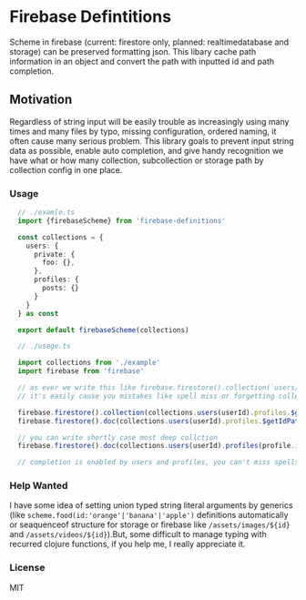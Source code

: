 # Firebase Defintitions

Scheme in firebase (current: firestore only, planned: realtimedatabase and storage) can be preserved formatting json.
This libary cache path information in an object and convert the path with inputted id and path completion.

## Motivation

Regardless of string input will be easily trouble as increasingly using many times and many files by typo, missing configuration, ordered naming,
it often cause many serious problem. This library goals to prevent input string data as possible, enable auto completion, and give handy recognition
 we have what or how many collection, subcollection or storage path by collection config in one place.

### Usage

```typescript
  // ./exam[e.ts
  import {firebaseScheme} from 'firebase-definitions'

  const collections = {
    users: {
      private: {
        foo: {},
      },
      profiles: {
        posts: {}
      }
    }
  } as const

  export default firebaseScheme(collections)
```

```typescript
  // ./usege.ts

  import collections from './example'
  import firebase from 'firebase'

  // as ever we write this like firebase.firestore().collection(`users/${userId}/profiles/${profileId}`)
  // it's easily cause you mistakes like spell miss or forgetting collections.

  firebase.firestore().collection(collections.users(userId).profiles.$getPath())
  firebase.firestore().doc(collections.users(userId).profiles.$getIdPath(profile.id))

  // you can write shortly case most deep collction
  firebase.firestore().doc(collections.users(userId).profiles(profile.id).posts(post.id))

  // completion is enabled by users and profiles, you can't miss spells or invalid input unless you have mistake in first configuration.
```

### Help Wanted

I have some idea of setting union typed string literal arguments by generics (like `scheme.food(id:'orange'|'banana'|'apple')` definitions automatically or seaquenceof structure for storage or firebase
like `/assets/images/${id}` and `/assets/videos/${id}`).But, some difficult to manage typing with recurred clojure functions, if you help me, I really appreciate it.


### License

MIT